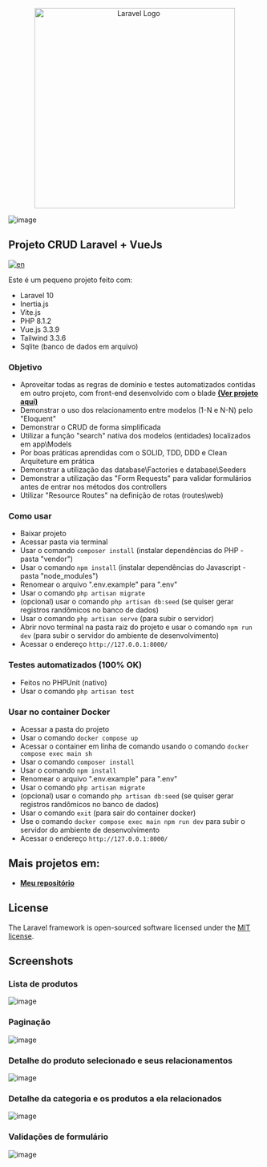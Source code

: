 <p align="center"><a href="https://laravel.com" target="_blank"><img src="https://raw.githubusercontent.com/laravel/art/master/logo-lockup/5%20SVG/2%20CMYK/1%20Full%20Color/laravel-logolockup-cmyk-red.svg" width="400" alt="Laravel Logo"></a></p>

![image](https://github.com/roddsdev/product-store-vue/assets/148573340/289ba58f-8064-45df-8e66-05a6687a1369)


## Projeto CRUD Laravel + VueJs
[![en](https://img.shields.io/badge/lang-en-red.svg)](https://github.com/roddsdev/product-store-vue/blob/main/README.en.md)

Este é um pequeno projeto feito com:

- Laravel 10
- Inertia.js
- Vite.js
- PHP 8.1.2
- Vue.js 3.3.9
- Tailwind 3.3.6
- Sqlite (banco de dados em arquivo)


### Objetivo

- Aproveitar todas as regras de domínio e testes automatizados contidas em outro projeto, com front-end desenvolvido com o blade **[(Ver projeto aqui)](https://github.com/roddsdev/product-store-blade)**
- Demonstrar o uso dos relacionamento entre modelos (1-N e N-N) pelo "Eloquent"
- Demonstrar o CRUD de forma simplificada
- Utilizar a função "search" nativa dos modelos (entidades) localizados em app\Models
- Por boas práticas aprendidas com o SOLID, TDD, DDD e Clean Arquiteture em prática
- Demonstrar a utilização das database\Factories e database\Seeders
- Demonstrar a utilização das "Form Requests" para validar formulários antes de entrar nos métodos dos controllers
- Utilizar "Resource Routes" na definição de rotas (routes\web)

### Como usar

- Baixar projeto
- Acessar pasta via terminal 
- Usar o comando `composer install` (instalar dependências do PHP - pasta "vendor")
- Usar o comando `npm install` (instalar dependências do Javascript - pasta "node_modules")
- Renomear o arquivo ".env.example" para ".env"
- Usar o comando `php artisan migrate`
- (opcional) usar o comando `php artisan db:seed` (se quiser gerar registros randômicos no banco de dados)
- Usar o comando `php artisan serve` (para subir o servidor)
- Abrir novo terminal na pasta raiz do projeto e usar o comando `npm run dev` (para subir o servidor do ambiente de desenvolvimento)
- Acessar o endereço `http://127.0.0.1:8000/`

### Testes automatizados (100% OK)

- Feitos no PHPUnit (nativo)
- Usar o comando `php artisan test`

### Usar no container Docker

- Acessar a pasta do projeto
- Usar o comando `docker compose up`
- Acessar o container em linha de comando usando o comando `docker compose exec main sh`
- Usar o comando `composer install`
- Usar o comando `npm install`
- Renomear o arquivo ".env.example" para ".env"
- Usar o comando `php artisan migrate`
- (opcional) usar o comando `php artisan db:seed` (se quiser gerar registros randômicos no banco de dados)
- Usar o comando `exit` (para sair do container docker)
- Use o comando `docker compose exec main npm run dev` para subir o servidor do ambiente de desenvolvimento
- Acessar o endereço `http://127.0.0.1:8000/`

## Mais projetos em:

- **[Meu repositório](https://github.com/roddsdev?tab=repositories)**

## License

The Laravel framework is open-sourced software licensed under the [MIT license](https://opensource.org/licenses/MIT).

## Screenshots

### Lista de produtos
![image](https://github.com/roddsdev/product-store-vue/assets/148573340/6204d48a-0450-4dab-b81b-ab821317524b)

### Paginação
![image](https://github.com/roddsdev/product-store-vue/assets/148573340/2de90bfc-a6b9-494d-a30b-f224152d4b15)

### Detalhe do produto selecionado e seus relacionamentos
![image](https://github.com/roddsdev/product-store-vue/assets/148573340/d28942cc-60cb-49cb-98cf-2c92bea1a3f3)

### Detalhe da categoria e os produtos a ela relacionados
![image](https://github.com/roddsdev/product-store-vue/assets/148573340/c3443329-1928-4db7-852b-89953352f445)

### Validações de formulário
![image](https://github.com/roddsdev/product-store-vue/assets/148573340/ad100f21-2f47-4d53-b7e9-ad2bc8cc2c99)

